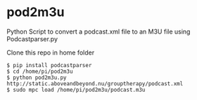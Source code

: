 # pod2m3u
Python Script to convert a podcast.xml file to an M3U file using Podcastparser.py

Clone this repo in home folder

```
$ pip install podcastparser
$ cd /home/pi/pod2m3u
$ python pod2m3u.py http://static.aboveandbeyond.nu/grouptherapy/podcast.xml
$ sudo mpc load /home/pi/pod2m3u/podcast.m3u
```
